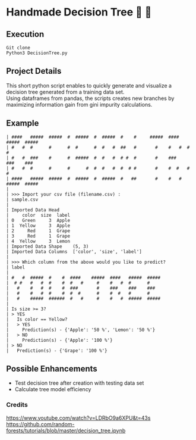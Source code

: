 # Handmade Decision Tree :evergreen_tree: :rocket:

## Execution
    Git clone
    Python3 DecisionTree.py

## Project Details

This short python script enables to quickly generate and visualize a decision tree generated from a training data set.   
Using dataframes from pandas, the scripts creates new branches by maximizing information gain from gini impurity calculations.   

## Example
    | ####   #####  #####  #  #####  #  #####  #    #     #####  ####   #####  #####
    | #   #  #      #      #  #      #  #   #  ##   #       #    #   #  #      #
    | #   #  ###    #      #  #####  #  #   #  # #  #       #    ###    ###    ###
    | #   #  #      #      #      #  #  #   #  #  # #       #    #  #   #      #
    | ####   #####  #####  #  #####  #  #####  #   ##       #    #   #  #####  #####
    |
    | >>> Import your csv file (filename.csv) :
    | sample.csv
    |
    | Imported Data Head
    |     color  size  label
    | 0   Green     3  Apple
    | 1  Yellow     3  Apple
    | 2     Red     1  Grape
    | 3     Red     1  Grape
    | 4  Yellow     3  Lemon
    | Imported Data Shape    (5, 3)
    | Imported Data Columns  ['color', 'size', 'label']
    |
    | >>> Which column from the above would you like to predict?
    | label
    |
    | #   #  #####  #    #  ####    #####  ####   #####  #####
    |  # #   #   #  #    #  #   #     #    #   #  #      #
    |   #    #   #  #    #  ###       #    ###    ###    ###
    |   #    #   #  #    #  #  #      #    #  #   #      #
    |   #    #####  ######  #   #     #    #   #  #####  #####
    |
    | Is size >= 3?
    | > YES
    |   Is color == Yellow?
    |   > YES
    |     Prediction(s) - {'Apple': '50 %', 'Lemon': '50 %'}
    |   > NO
    |     Prediction(s) - {'Apple': '100 %'}
    | > NO
    |   Prediction(s) - {'Grape': '100 %'}

## Possible Enhancements
* Test decision tree after creation with testing data set
* Calculate tree model efficiency

### Credits
https://www.youtube.com/watch?v=LDRbO9a6XPU&t=43s
https://github.com/random-forests/tutorials/blob/master/decision_tree.ipynb
